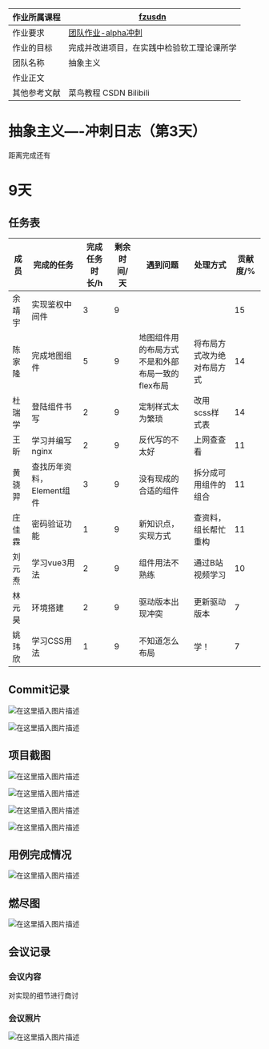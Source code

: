| 作业所属课程 | [fzusdn](https://bbs.csdn.net/forums/fzusdn) |
| ------ | ------ |
| 作业要求 | [团队作业-alpha冲刺](https://bbs.csdn.net/topics/609085527) |
| 作业的目标 | 完成并改进项目，在实践中检验软工理论课所学 |
| 团队名称 | 抽象主义 |
| 作业正文 |  |
| 其他参考文献 | 菜鸟教程 CSDN Bilibili |

# 抽象主义—-冲刺日志（第3天）

距离完成还有<h1>9天</h1>

## 任务表

| 成员   | 完成的任务            | 完成任务时长/h | 剩余时间/天 | 遇到问题                       | 处理方式          | 贡献度/%  |
|------|------------------|--------|------|----------------------------|---------------|---|
| 余靖宇  | 实现鉴权中间件          | 3      | 9    |                            |               |   15|   |   |   |
| 陈家隆  | 完成地图组件           | 5      | 9    | 地图组件用的布局方式不是和外部布局一致的flex布局 | 将布局方式改为绝对布局方式 |14   |   |   |   |
| 杜瑞学  | 登陆组件书写           | 2      | 9    | 定制样式太为繁琐                   | 改用scss样式表     |  14 |   |   |   |
| 王昕   | 学习并编写nginx       | 2      | 9    | 反代写的不太好                    | 上网查查看         | 11  |   |   |   |
| 黄骁羿  | 查找历年资料，Element组件 | 3      | 9    | 没有现成的合适的组件                 | 拆分成可用组件的组合    |  11 |   |   |   |
| 庄佳霖  | 密码验证功能           | 1      | 9    | 新知识点，实现方式                  | 查资料，组长帮忙重构    | 11|   |   |   |
| 刘元焘  | 学习vue3用法         | 2      | 9    | 组件用法不熟练                    | 通过B站视频学习      | 10  |   |   |   |
| 林元 昊 | 环境搭建             | 2      | 9    | 驱动版本出现冲突                   | 更新驱动版本        |  7 |   |   |   |
| 姚玮欣 | 学习CSS用法 | 1 | 9 | 不知道怎么布局 | 学！ | 7  | 


## Commit记录
![在这里插入图片描述](https://img-blog.csdnimg.cn/cd1a1a0fcee341b2bc98087cc667d1dd.png#pic_center)

![在这里插入图片描述](https://img-blog.csdnimg.cn/a46078a99d1f45d581d65972e025e967.png#pic_center)
## 项目截图
![在这里插入图片描述](https://img-blog.csdnimg.cn/8cf5974cc21246118798929e7947fbe8.png#pic_center)

![在这里插入图片描述](https://img-blog.csdnimg.cn/c3f214663aba468fb8a9921e9cced524.png#pic_center)


![在这里插入图片描述](https://img-blog.csdnimg.cn/de69c321c19a4020a76c50bd075ea53d.png#pic_center)

![在这里插入图片描述](https://img-blog.csdnimg.cn/2bba09120fc34e6fb7a6a46f2de43610.png#pic_center)
## 用例完成情况
![在这里插入图片描述](https://img-blog.csdnimg.cn/4f99c885b520477d9bc75792020f47c9.png#pic_center)
## 燃尽图
![在这里插入图片描述](https://img-blog.csdnimg.cn/77f4012c8e8649099249c7cd289d6b98.png#pic_center)

## 会议记录
### 会议内容
对实现的细节进行商讨
### 会议照片
![在这里插入图片描述](https://img-blog.csdnimg.cn/6acd586a869c4a50ba2e52d5531fd680.png#pic_center)